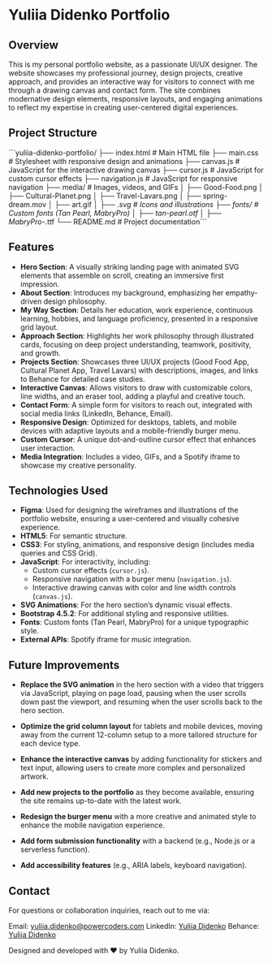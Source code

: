 # Yuliia Didenko Portfolio


## Overview

This is my personal portfolio website, as a passionate UI/UX designer. The website showcases my professional journey, design projects, creative approach, and provides an interactive way for visitors to connect with me through a drawing canvas and contact form. The site combines modernative design elements, responsive layouts, and engaging animations to reflect my expertise in creating user-centered digital experiences.


## Project Structure

´´´yuliia-didenko-portfolio/
├── index.html         # Main HTML file
├── main.css           # Stylesheet with responsive design and animations
├── canvas.js          # JavaScript for the interactive drawing canvas
├── cursor.js          # JavaScript for custom cursor effects
├── navigation.js      # JavaScript for responsive navigation
├── media/             # Images, videos, and GIFs
│   ├── Good-Food.png
│   ├── Cultural-Planet.png
│   ├── Travel-Lavars.png
│   ├── spring-dream.mov
│   ├── art.gif
│   ├── *.svg          # Icons and illustrations
├── fonts/             # Custom fonts (Tan Pearl, MabryPro)
│   ├── tan-pearl.otf
│   ├── MabryPro-*.ttf
└── README.md          # Project documentation´´´


## Features

- **Hero Section**: A visually striking landing page with animated SVG elements that assemble on scroll, creating an immersive first impression.
- **About Section**: Introduces my background, emphasizing her empathy-driven design philosophy.
- **My Way Section**: Details her education, work experience, continuous learning, hobbies, and language proficiency, presented in a responsive grid layout.
- **Approach Section**: Highlights her work philosophy through illustrated cards, focusing on deep project understanding, teamwork, positivity, and growth.
- **Projects Section**: Showcases three UI/UX projects (Good Food App, Cultural Planet App, Travel Lavars) with descriptions, images, and links to Behance for detailed case studies.
- **Interactive Canvas**: Allows visitors to draw with customizable colors, line widths, and an eraser tool, adding a playful and creative touch.
- **Contact Form**: A simple form for visitors to reach out, integrated with social media links (LinkedIn, Behance, Email).
- **Responsive Design**: Optimized for desktops, tablets, and mobile devices with adaptive layouts and a mobile-friendly burger menu.
- **Custom Cursor**: A unique dot-and-outline cursor effect that enhances user interaction.
- **Media Integration**: Includes a video, GIFs, and a Spotify iframe to showcase my creative personality.


## Technologies Used

- **Figma**: Used for designing the wireframes and illustrations of the portfolio website, ensuring a user-centered and visually cohesive experience.
- **HTML5**: For semantic structure.
- **CSS3**: For styling, animations, and responsive design (includes media queries and CSS Grid).
- **JavaScript**: For interactivity, including:
  - Custom cursor effects (`cursor.js`).
  - Responsive navigation with a burger menu (`navigation.js`).
  - Interactive drawing canvas with color and line width controls (`canvas.js`).
- **SVG Animations**: For the hero section’s dynamic visual effects.
- **Bootstrap 4.5.2**: For additional styling and responsive utilities.
- **Fonts**: Custom fonts (Tan Pearl, MabryPro) for a unique typographic style.
- **External APIs**: Spotify iframe for music integration.


## Future Improvements

- **Replace the SVG animation** in the hero section with a video that triggers via JavaScript, playing on page load, pausing when the user scrolls down past the viewport, and resuming when the user scrolls back to the hero section.

- **Optimize the grid column layout** for tablets and mobile devices, moving away from the current 12-column setup to a more tailored structure for each device type.

- **Enhance the interactive canvas** by adding functionality for stickers and text input, allowing users to create more complex and personalized artwork.

- **Add new projects to the portfolio** as they become available, ensuring the site remains up-to-date with the latest work.

- **Redesign the burger menu** with a more creative and animated style to enhance the mobile navigation experience.

- **Add form submission functionality** with a backend (e.g., Node.js or a serverless function).

- **Add accessibility features** (e.g., ARIA labels, keyboard navigation).


## Contact

For questions or collaboration inquiries, reach out to me via:

Email: yuliia.didenko@powercoders.com
LinkedIn: [Yuliia Didenko](https://www.linkedin.com/in/yuliia-didenko/)
Behance: [Yuliia Didenko](https://www.behance.net/yuliiadidenko_)



Designed and developed with ❤️ by Yuliia Didenko.